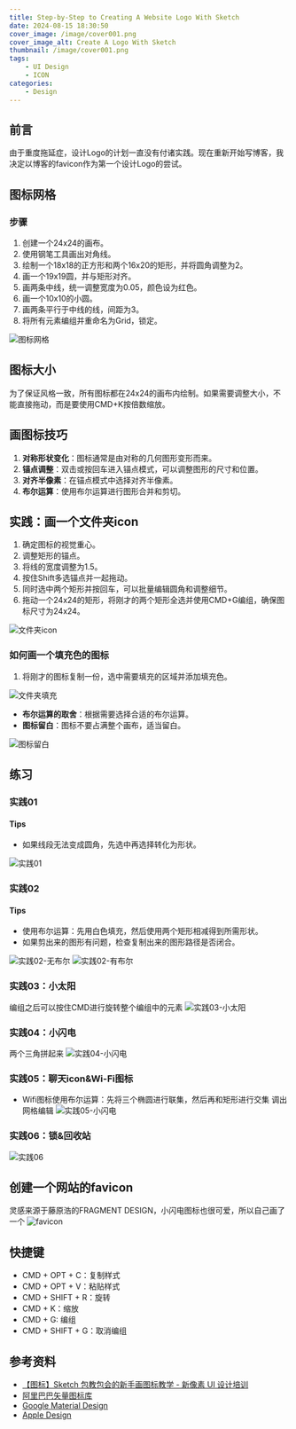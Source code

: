 ```yaml
---
title: Step-by-Step to Creating A Website Logo With Sketch
date: 2024-08-15 18:30:50
cover_image: /image/cover001.png
cover_image_alt: Create A Logo With Sketch
thumbnail: /image/cover001.png
tags:
    - UI Design
    - ICON
categories:
    - Design
---
```


## 前言
由于重度拖延症，设计Logo的计划一直没有付诸实践。现在重新开始写博客，我决定以博客的favicon作为第一个设计Logo的尝试。

## 图标网格
### 步骤
1. 创建一个24x24的画布。
2. 使用钢笔工具画出对角线。
3. 绘制一个18x18的正方形和两个16x20的矩形，并将圆角调整为2。
4. 画一个19x19圆，并与矩形对齐。
5. 画两条中线，统一调整宽度为0.05，颜色设为红色。
6. 画一个10x10的小圆。
7. 画两条平行于中线的线，间距为3。
8. 将所有元素编组并重命名为Grid，锁定。

![图标网格](001.png)

## 图标大小
为了保证风格一致，所有图标都在24x24的画布内绘制。如果需要调整大小，不能直接拖动，而是要使用CMD+K按倍数缩放。

## 画图标技巧
1. **对称形状变化**：图标通常是由对称的几何图形变形而来。
2. **锚点调整**：双击或按回车进入锚点模式，可以调整图形的尺寸和位置。
3. **对齐半像素**：在锚点模式中选择对齐半像素。
4. **布尔运算**：使用布尔运算进行图形合并和剪切。

## 实践：画一个文件夹icon
1. 确定图标的视觉重心。
2. 调整矩形的锚点。
3. 将线的宽度调整为1.5。
4. 按住Shift多选锚点并一起拖动。
5. 同时选中两个矩形并按回车，可以批量编辑圆角和调整细节。
6. 拖动一个24x24的矩形，将刚才的两个矩形全选并使用CMD+G编组，确保图标尺寸为24x24。

![文件夹icon](002.png)

### 如何画一个填充色的图标
1. 将刚才的图标复制一份，选中需要填充的区域并添加填充色。

![文件夹填充](003.png)

- **布尔运算的取舍**：根据需要选择合适的布尔运算。
- **图标留白**：图标不要占满整个画布，适当留白。

![图标留白](004.png)

## 练习
### 实践01
#### Tips
- 如果线段无法变成圆角，先选中再选择转化为形状。

![实践01](005.png)

### 实践02
#### Tips
- 使用布尔运算：先用白色填充，然后使用两个矩形相减得到所需形状。
- 如果剪出来的图形有问题，检查复制出来的图形路径是否闭合。

![实践02-无布尔](006.png)
![实践02-有布尔](007.png)

### 实践03：小太阳
编组之后可以按住CMD进行旋转整个编组中的元素
![实践03-小太阳](008.png)
### 实践04：小闪电
两个三角拼起来
![实践04-小闪电](009.png)
### 实践05：聊天icon&Wi-Fi图标
- Wifi图标使用布尔运算：先将三个椭圆进行联集，然后再和矩形进行交集
调出网格编辑
![实践05-小闪电](010.png)
### 实践06：锁&回收站
![实践06](011.png)
## 创建一个网站的favicon
灵感来源于藤原浩的FRAGMENT DESIGN，小闪电图标也很可爱，所以自己画了一个
![favicon](012.png)
## 快捷键
- CMD + OPT + C：复制样式
- CMD + OPT + V：粘贴样式
- CMD + SHIFT + R：旋转
- CMD + K：缩放
- CMD + G: 编组
- CMD + SHIFT + G：取消编组

## 参考资料
- [【图标】Sketch 包教包会的新手画图标教学 - 新像素 UI 设计培训](https://www.bilibili.com/video/BV1V7411N7Dt)
- [阿里巴巴矢量图标库](https://www.iconfont.cn/)
- [Google Material Design](https://m2.material.io/design/iconography/product-icons.html#grid-and-keyline-shapes)
- [Apple Design](https://developer.apple.com/design/human-interface-guidelines/app-icons)